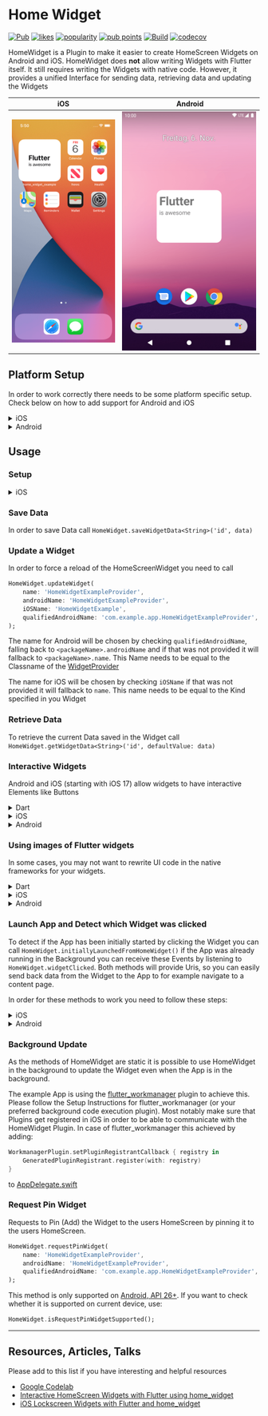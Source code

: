 # Home Widget

[![Pub](https://img.shields.io/pub/v/home_widget.svg)](https://pub.dartlang.org/packages/home_widget)
[![likes](https://img.shields.io/pub/likes/home_widget)](https://pub.dev/packages/home_widget/score)
[![popularity](https://img.shields.io/pub/popularity/home_widget)](https://pub.dev/packages/home_widget/score)
[![pub points](https://img.shields.io/pub/points/home_widget)](https://pub.dev/packages/home_widget/score)
[![Build](https://github.com/abausg/home_widget/actions/workflows/main.yml/badge.svg?branch=main)](https://github.com/ABausG/home_widget/actions/workflows/main.yml?query=branch%3Amain)
[![codecov](https://codecov.io/gh/ABausG/home_widget/branch/main/graph/badge.svg?token=ZXTZOL6KFO)](https://codecov.io/gh/ABausG/home_widget)

HomeWidget is a Plugin to make it easier to create HomeScreen Widgets on Android and iOS.
HomeWidget does **not** allow writing Widgets with Flutter itself. It still requires writing the Widgets with native code. However, it provides a unified Interface for sending data, retrieving data and updating the Widgets

| iOS                                                                                                            |  Android                                                                                                           |
|----------------------------------------------------------------------------------------------------------------|--------------------------------------------------------------------------------------------------------------------|
| <img src="https://github.com/ABausG/home_widget/blob/main/.github/assets/demo_ios.png?raw=true" width="500px"> | <img src="https://github.com/ABausG/home_widget/blob/main/.github/assets/demo_android.png?raw=true" width="608px"> |

## Platform Setup
In order to work correctly there needs to be some platform specific setup. Check below on how to add support for Android and iOS

<details><summary>iOS</summary>

### Add a Widget to your App in Xcode
Add a widget extension by going `File > New > Target > Widget Extension`

![Widget Extension](https://github.com/ABausG/home_widget/blob/main/.github/assets/widget_extension.png?raw=true)


### Add GroupId
You need to add a groupId to the App and the Widget Extension

**Note: in order to add groupIds you need a paid Apple Developer Account**

Go to your [Apple Developer Account](https://developer.apple.com/account/resources/identifiers/list/applicationGroup) and add a new group
Add this group to you Runner and the Widget Extension inside XCode `Signing & Capabilities > App Groups > +`

![Build Targets](https://github.com/ABausG/home_widget/blob/main/.github/assets/target.png?raw=true)

(To swap between your App, and the Extension change the Target)

### Sync CFBundleVersion (optional)
This step is optional, this will sync the widget extension build version with your app version, so you don't get warnings of mismatch version from App Store Connect when uploading your app.

![Build Phases](https://github.com/ABausG/home_widget/blob/main/.github/assets/build_phases.png?raw=true)

In your Runner (app) target go to `Build Phases > + > New Run Script Phase` and add the following script:
```bash
generatedPath="$SRCROOT/Flutter/Generated.xcconfig"
versionNumber=$(grep FLUTTER_BUILD_NAME $generatedPath | cut -d '=' -f2)
buildNumber=$(grep FLUTTER_BUILD_NUMBER $generatedPath | cut -d '=' -f2)
/usr/libexec/PlistBuddy -c "Set :CFBundleVersion $buildNumber" "$SRCROOT/HomeExampleWidget/Info.plist"
/usr/libexec/PlistBuddy -c "Set :CFBundleShortVersionString $versionNumber" "$SRCROOT/HomeExampleWidget/Info.plist"
```

Replace `HomeExampleWidget` with the name of the widget extension folder that you have created.


### Write your Widget
Check the [Example App](example/ios/HomeWidgetExample/HomeWidgetExample.swift) for an Implementation of a Widget.
A more detailed overview on how to write Widgets for iOS 14 can be found on the [Apple Developer documentation](https://developer.apple.com/documentation/swiftui/widget).
In order to access the Data send with Flutter can be access with
```swift
let data = UserDefaults.init(suiteName:"YOUR_GROUP_ID")
```
</details>

<details><summary>Android</summary>

### Create Widget Layout inside `android/app/src/main/res/layout`

### Create Widget Configuration into `android/app/src/main/res/xml`
```xml
<?xml version="1.0" encoding="utf-8"?>
<appwidget-provider xmlns:android="http://schemas.android.com/apk/res/android"
    android:minWidth="40dp"
    android:minHeight="40dp"
    android:updatePeriodMillis="86400000"
    android:initialLayout="@layout/example_layout"
    android:resizeMode="horizontal|vertical"
    android:widgetCategory="home_screen">
</appwidget-provider>
```

### Add WidgetReceiver to AndroidManifest
```xml
<receiver android:name="HomeWidgetExampleProvider" android:exported="true">
    <intent-filter>
        <action android:name="android.appwidget.action.APPWIDGET_UPDATE" />
    </intent-filter>
    <meta-data android:name="android.appwidget.provider"
        android:resource="@xml/home_widget_example" />
</receiver>
```

### Write your WidgetProvider
For convenience, you can extend from [HomeWidgetProvider](android/src/main/kotlin/es/antonborri/home_widget/HomeWidgetProvider.kt) which gives you access to a SharedPreferences Object with the Data in the `onUpdate` method.
In case you don't want to use the convenience Method you can access the Data using
```kotlin
import es.antonborri.home_widget.HomeWidgetPlugin
...
HomeWidgetPlugin.getData(context)
```
which will give you access to the same SharedPreferences

### More Information
For more Information on how to create and configure Android Widgets, check out [this guide](https://developer.android.com/develop/ui/views/appwidgets) on the Android Developers Page.

</details>

## Usage

### Setup
<details><summary>iOS</summary>
For iOS, you need to call `HomeWidget.setAppGroupId('YOUR_GROUP_ID');`
Without this you won't be able to share data between your App and the Widget and calls to `saveWidgetData` and `getWidgetData` will return an error
</details>

### Save Data
In order to save Data call `HomeWidget.saveWidgetData<String>('id', data)`

### Update a Widget
In order to force a reload of the HomeScreenWidget you need to call
```dart
HomeWidget.updateWidget(
    name: 'HomeWidgetExampleProvider',
    androidName: 'HomeWidgetExampleProvider',
    iOSName: 'HomeWidgetExample',
    qualifiedAndroidName: 'com.example.app.HomeWidgetExampleProvider',
);
```

The name for Android will be chosen by checking `qualifiedAndroidName`, falling back to `<packageName>.androidName` and if that was not provided it 
will fallback to `<packageName>.name`.
This Name needs to be equal to the Classname of the [WidgetProvider](#Write-your-Widget)

The name for iOS will be chosen by checking `iOSName` if that was not provided it will fallback to `name`.
This name needs to be equal to the Kind specified in you Widget

### Retrieve Data
To retrieve the current Data saved in the Widget call `HomeWidget.getWidgetData<String>('id', defaultValue: data)`

### Interactive Widgets

Android and iOS (starting with iOS 17) allow widgets to have interactive Elements like Buttons

<details><summary>Dart</summary>

1. Write a **static** function that takes a Uri as an argument. This will get called when a user clicks on the View
    ```dart
    @pragma("vm:entry-point")
    FutureOr<void> backgroundCallback(Uri data) async {
      // do something with data
      ...
    }
    ```
   `@pragma('vm:entry-point')` must be placed above the `callback` function to avoid tree shaking in release mode.

2. Register the callback function by calling
    ```dart
    HomeWidget.registerInteractivityCallback(backgroundCallback);
    ```
</details>

<details><summary>iOS</summary>

1. Adjust your Podfile to add `home_widget` as a dependency to your WidgetExtension
   ```
   target 'YourWidgetExtension' do
      use_frameworks!
      use_modular_headers!

      pod 'home_widget', :path => '.symlinks/plugins/home_widget/ios'
end
   ```
2. To be able to use plugins with the Background Callback add this to your AppDelegate's `application` function
   ```swift
   if #available(iOS 17, *) {
    HomeWidgetBackgroundWorker.setPluginRegistrantCallback { registry in
        GeneratedPluginRegistrant.register(with: registry)
    }
   }
   ```
3. Create a custom `AppIntent` in your App Target (Runner) and make sure to select both your App and your WidgetExtension in the Target Membership panel

   ![Target Membership](https://github.com/ABausG/home_widget/blob/main/.github/assets/target_membership.png?raw=true)

   In this Intent you should import `home_widget` and call `HomeWidgetBackgroundWorker.run(url: url, appGroup: appGroup!)` in the perform method. `url` and `appGroup` can be either hardcoded or set as parameters from the Widget
   ```swift
   import AppIntents
   import Flutter
   import Foundation
   import home_widget
   
   @available(iOS 16, *)
   public struct BackgroundIntent: AppIntent {
      static public var title: LocalizedStringResource = "HomeWidget Background Intent"
      
      @Parameter(title: "Widget URI")
      var url: URL?
      
      @Parameter(title: "AppGroup")
      var appGroup: String?
      
      public init() {}
      
      public init(url: URL?, appGroup: String?) {
         self.url = url
         self.appGroup = appGroup
      }
      
      public func perform() async throws -> some IntentResult {
         await HomeWidgetBackgroundWorker.run(url: url, appGroup: appGroup!)
      
         return .result()
      }
   }   
   ```
4. Add a Button to your Widget. This Button might be encapsulated by a Version check. Pass in an instance of the `AppIntent` created in the previous step
   ```swift
   Button(
      intent: BackgroundIntent(
        url: URL(string: "homeWidgetExample://titleClicked"), appGroup: widgetGroupId)
    ) {
      Text(entry.title).bold().font( /*@START_MENU_TOKEN@*/.title /*@END_MENU_TOKEN@*/)
    }.buttonStyle(.plain)
   ```
5. With the current setup the Widget is now Interactive as long as the App is still in the background. If you want to have the Widget be able to wake the App up you need to add the following to your `AppIntent` file
   ```swift
   @available(iOS 16, *)
   @available(iOSApplicationExtension, unavailable)
   extension BackgroundIntent: ForegroundContinuableIntent {}
   ```
   This code tells the system to always perform the Intent in the App and not in a process attached to the Widget. Note however that this will start your Flutter App using the normal main entrypoint meaning your full app might be run in the background. To counter this you should add checks in the very first Widget you build inside `runApp` to only perform necessary calls/setups while the App is launched in the background
</details>

<details><summary>Android</summary>

1. Add the necessary Receiver and Service to you `AndroidManifest.xml` file
    ```
   <receiver android:name="es.antonborri.home_widget.HomeWidgetBackgroundReceiver"  android:exported="true">
        <intent-filter>
            <action android:name="es.antonborri.home_widget.action.BACKGROUND" />
        </intent-filter>
    </receiver>
    <service android:name="es.antonborri.home_widget.HomeWidgetBackgroundService"
        android:permission="android.permission.BIND_JOB_SERVICE" android:exported="true"/>
   ```
2. Add a `HomeWidgetBackgroundIntent.getBroadcast` PendingIntent to the View you want to add a click listener to
    ```kotlin
    val backgroundIntent = HomeWidgetBackgroundIntent.getBroadcast(
        context,
        Uri.parse("homeWidgetExample://titleClicked")
    )
    setOnClickPendingIntent(R.id.widget_title, backgroundIntent)
    ```
</details>

### Using images of Flutter widgets

In some cases, you may not want to rewrite UI code in the native frameworks for your widgets.

<details><summary>Dart</summary>
For example, say you have a chart in your Flutter app configured with `CustomPaint`:

```dart
class LineChart extends StatelessWidget {
  const LineChart({
    super.key,
  });

  @override
  Widget build(BuildContext context) {
    return CustomPaint(
      painter: LineChartPainter(),
      child: const SizedBox(
        height: 200,
        width: 200,
      ),
    );
  }
}
```

<img width="300" alt="Screenshot 2023-06-07 at 12 33 44 PM" src="https://github.com/ABausG/home_widget/assets/21065911/55619584-bc85-4e7e-9fad-17afde2f74df">

Rewriting the code to create this chart on both Android and iOS might be time consuming.
Instead, you can generate a png file of the Flutter widget and save it to a shared container
between your Flutter app and the home screen widget.

```dart
var path = await HomeWidget.renderFlutterWidget(
  const LineChart(),
  key: 'lineChart',
  logicalSize: const Size(400, 400),
);
```
- `LineChart()` is the widget that will be rendered as an image.
- `key` is the key in the key/value storage on the device that stores the path of the file for easy retrieval on the native side
</details>

<details><summary>iOS</summary>
To retrieve the image and display it in a widget, you can use the following SwiftUI code:

1. In your `TimelineEntry` struct add a property to retrieve the path:
    ```swift
    struct MyEntry: TimelineEntry {
        …
        let lineChartPath: String
    }
    ```

2. Get the path from the `UserDefaults` in `getSnapshot`:
    ```swift
   func getSnapshot(
        ...
        let lineChartPath = userDefaults?.string(forKey: "lineChart") ?? "No screenshot available"
    ```
3. Create a `View` to display the chart and resize the image based on the `displaySize` of the widget:
    ```swift
    struct WidgetEntryView : View {
      …
       var ChartImage: some View {
            if let uiImage = UIImage(contentsOfFile: entry.lineChartPath) {
                let image = Image(uiImage: uiImage)
                    .resizable()
                    .frame(width: entry.displaySize.height*0.5, height: entry.displaySize.height*0.5, alignment: .center)
                return AnyView(image)
            }
            print("The image file could not be loaded")
            return AnyView(EmptyView())
        }
    …
    }
    ```

4. Display the chart in the body of the widget's `View`:
    ```swift
    VStack {
            Text(entry.title)
            Text(entry.description)
            ChartImage
        }
    ```

<img width="522" alt="Screenshot 2023-06-07 at 12 57 28 PM" src="https://github.com/ABausG/home_widget/assets/21065911/f7dcdea0-605a-4662-a03a-158831a4e946">
</details>

<details><summary>Android</summary>

1. Add an image UI element to your xml file:
    ```xml
    <ImageView
           android:id="@+id/widget_image"
           android:layout_width="200dp"
           android:layout_height="200dp"
           android:layout_below="@+id/headline_description"
           android:layout_alignBottom="@+id/headline_title"
           android:layout_alignParentStart="true"
           android:layout_alignParentLeft="true"
           android:layout_marginStart="8dp"
           android:layout_marginLeft="8dp"
           android:layout_marginTop="6dp"
           android:layout_marginBottom="-134dp"
           android:layout_weight="1"
           android:adjustViewBounds="true"
           android:background="@android:color/white"
           android:scaleType="fitCenter"
           android:src="@android:drawable/star_big_on"
           android:visibility="visible"
           tools:visibility="visible" />
    ```
2. Update your Kotlin code to get the chart image and put it into the widget, if it exists.
    ```kotlin
    class NewsWidget : AppWidgetProvider() {
       override fun onUpdate(
           context: Context,
           appWidgetManager: AppWidgetManager,
           appWidgetIds: IntArray,
       ) {
           for (appWidgetId in appWidgetIds) {
               // Get reference to SharedPreferences
               val widgetData = HomeWidgetPlugin.getData(context)
               val views = RemoteViews(context.packageName, R.layout.news_widget).apply {
                   // Get chart image and put it in the widget, if it exists
                   val imagePath = widgetData.getString("lineChart", null)
                   val imageFile = File(imagePath)
                   val imageExists = imageFile.exists()
                   if (imageExists) {
                      val myBitmap: Bitmap = BitmapFactory.decodeFile(imageFile.absolutePath)
                      setImageViewBitmap(R.id.widget_image, myBitmap)
                   } else {
                      println("image not found!, looked @: $imagePath")
                   }
                   // End new code
               }
               appWidgetManager.updateAppWidget(appWidgetId, views)
           }
       }
    }
    ```
</details>

### Launch App and Detect which Widget was clicked
To detect if the App has been initially started by clicking the Widget you can call `HomeWidget.initiallyLaunchedFromHomeWidget()` if the App was already running in the Background you can receive these Events by listening to `HomeWidget.widgetClicked`. Both methods will provide Uris, so you can easily send back data from the Widget to the App to for example navigate to a content page.

In order for these methods to work you need to follow these steps:

<details><summary>iOS</summary>

Add `.widgetUrl` to your WidgetComponent
```swift
Text(entry.message)
    .font(.body)
    .widgetURL(URL(string: "homeWidgetExample://message?message=\(entry.message)&homeWidget"))
```
In order to only detect Widget Links you need to add the queryParameter`homeWidget` to the URL
</details>

<details><summary>Android</summary>
Add an `IntentFilter` to the `Activity` Section in your `AndroidManifest`
```
<intent-filter>
    <action android:name="es.antonborri.home_widget.action.LAUNCH" />
</intent-filter>
```

In your WidgetProvider add a PendingIntent to your View using `HomeWidgetLaunchIntent.getActivity`
```kotlin
val pendingIntentWithData = HomeWidgetLaunchIntent.getActivity(
        context,
        MainActivity::class.java,
        Uri.parse("homeWidgetExample://message?message=$message"))
setOnClickPendingIntent(R.id.widget_message, pendingIntentWithData)
```
</details>

### Background Update
As the methods of HomeWidget are static it is possible to use HomeWidget in the background to update the Widget even when the App is in the background.

The example App is using the [flutter_workmanager](https://pub.dev/packages/workmanager) plugin to achieve this.
Please follow the Setup Instructions for flutter_workmanager (or your preferred background code execution plugin). Most notably make sure that Plugins get registered in iOS in order to be able to communicate with the HomeWidget Plugin.
In case of flutter_workmanager this achieved by adding:
```swift
WorkmanagerPlugin.setPluginRegistrantCallback { registry in
    GeneratedPluginRegistrant.register(with: registry)
}
```
to [AppDelegate.swift](example/ios/Runner/AppDelegate.swift)

### Request Pin Widget
Requests to Pin (Add) the Widget to the users HomeScreen by pinning it to the users HomeScreen.

```dart
HomeWidget.requestPinWidget(
    name: 'HomeWidgetExampleProvider',
    androidName: 'HomeWidgetExampleProvider',
    qualifiedAndroidName: 'com.example.app.HomeWidgetExampleProvider',
);
```

This method is only supported on [Android, API 26+](https://developer.android.com/develop/ui/views/appwidgets/configuration#pin).
If you want to check whether it is supported on current device, use:

```dart
HomeWidget.isRequestPinWidgetSupported();
```

---

## Resources, Articles, Talks
Please add to this list if you have interesting and helpful resources
- [Google Codelab](https://codelabs.developers.google.com/flutter-home-screen-widgets#0)
- [Interactive HomeScreen Widgets with Flutter using home_widget](https://medium.com/p/83cb0706a417)
- [iOS Lockscreen Widgets with Flutter and home_widget](https://medium.com/p/0dfecc18cfa0)